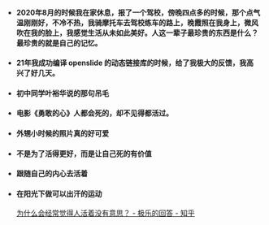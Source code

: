 - #### 2020年8月的时候我在家休息，报了一个驾校，傍晚四点多的时候，那个点气温刚刚好，不冷不热，我骑摩托车去驾校练车的路上，晚霞照在我身上，微风吹在我的脸上，我感觉生活从未如此美好。人这一辈子最珍贵的东西是什么？最珍贵的就是自己的记忆。

- #### 21年我成功编译 openslide 的动态链接库的时候，给了我极大的反馈，我高兴了好几天。

- #### 初中同学叶裕华说的那句吊毛

- #### 电影《勇敢的心》人都会死的，却不见得都活过。

- #### 外甥小时候的照片真的好可爱

- #### 不是为了活得更好，而是让自己死的有价值

- #### 跟随自己的内心去活着

- #### 在阳光下做可以出汗的运动
  [为什么会经常觉得人活着没有意思？ - 极乐的回答 - 知乎](
  https://www.zhihu.com/question/45723074/answer/138045944)